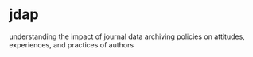 # jdap
understanding the impact of journal data archiving policies on attitudes, experiences, and practices of authors
